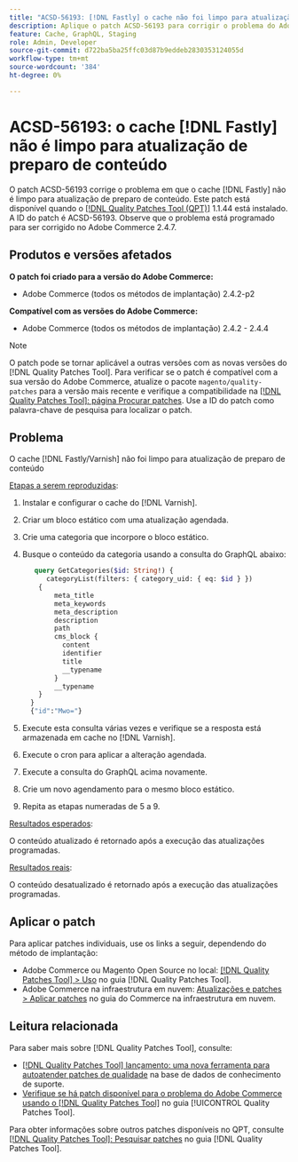 ```yaml
---
title: "ACSD-56193: [!DNL Fastly] o cache não foi limpo para atualização de preparo de conteúdo"
description: Aplique o patch ACSD-56193 para corrigir o problema do Adobe Commerce em que o cache  [!DNL Fastly]  não é limpo para atualização de preparo de conteúdo.
feature: Cache, GraphQL, Staging
role: Admin, Developer
source-git-commit: d722ba5ba25ffc03d87b9eddeb2830353124055d
workflow-type: tm+mt
source-wordcount: '384'
ht-degree: 0%

---
```


# ACSD-56193: o cache [!DNL Fastly] não é limpo para atualização de preparo de conteúdo

O patch ACSD-56193 corrige o problema em que o cache [!DNL Fastly] não é limpo para atualização de preparo de conteúdo. Este patch está disponível quando o [[!DNL Quality Patches Tool (QPT)]](https://experienceleague.adobe.com/en/docs/commerce-knowledge-base/kb/announcements/commerce-announcements/magento-quality-patches-released-new-tool-to-self-serve-quality-patches) 1.1.44 está instalado. A ID do patch é ACSD-56193. Observe que o problema está programado para ser corrigido no Adobe Commerce 2.4.7.

## Produtos e versões afetados

**O patch foi criado para a versão do Adobe Commerce:**

* Adobe Commerce (todos os métodos de implantação) 2.4.2-p2

**Compatível com as versões do Adobe Commerce:**

* Adobe Commerce (todos os métodos de implantação) 2.4.2 - 2.4.4

>[!NOTE]
>
>O patch pode se tornar aplicável a outras versões com as novas versões do [!DNL Quality Patches Tool]. Para verificar se o patch é compatível com a sua versão do Adobe Commerce, atualize o pacote `magento/quality-patches` para a versão mais recente e verifique a compatibilidade na [[!DNL Quality Patches Tool]: página Procurar patches](https://experienceleague.adobe.com/tools/commerce-quality-patches/index.html). Use a ID do patch como palavra-chave de pesquisa para localizar o patch.

## Problema

O cache [!DNL Fastly/Varnish] não foi limpo para atualização de preparo de conteúdo

<u>Etapas a serem reproduzidas</u>:

1. Instalar e configurar o cache do [!DNL Varnish].
1. Criar um bloco estático com uma atualização agendada.
1. Crie uma categoria que incorpore o bloco estático.
1. Busque o conteúdo da categoria usando a consulta do GraphQL abaixo:

   ```GraphQL
      query GetCategories($id: String!) {
         categoryList(filters: { category_uid: { eq: $id } }) 
       {
           meta_title
           meta_keywords
           meta_description
           description
           path
           cms_block {
             content
             identifier
             title
             __typename
           }
           __typename
       }
     }
     {"id":"Mwo="}
   ```

1. Execute esta consulta várias vezes e verifique se a resposta está armazenada em cache no [!DNL Varnish].
1. Execute o cron para aplicar a alteração agendada.
1. Execute a consulta do GraphQL acima novamente.
1. Crie um novo agendamento para o mesmo bloco estático.
1. Repita as etapas numeradas de 5 a 9.

<u>Resultados esperados</u>:

O conteúdo atualizado é retornado após a execução das atualizações programadas.

<u>Resultados reais</u>:

O conteúdo desatualizado é retornado após a execução das atualizações programadas.

## Aplicar o patch

Para aplicar patches individuais, use os links a seguir, dependendo do método de implantação:

* Adobe Commerce ou Magento Open Source no local: [[!DNL Quality Patches Tool] > Uso](https://experienceleague.adobe.com/docs/commerce-operations/tools/quality-patches-tool/usage.html) no guia [!DNL Quality Patches Tool].
* Adobe Commerce na infraestrutura em nuvem: [Atualizações e patches > Aplicar patches](https://experienceleague.adobe.com/docs/commerce-cloud-service/user-guide/develop/upgrade/apply-patches.html) no guia do Commerce na infraestrutura em nuvem.

## Leitura relacionada

Para saber mais sobre [!DNL Quality Patches Tool], consulte:

* [[!DNL Quality Patches Tool] lançamento: uma nova ferramenta para autoatender patches de qualidade](https://experienceleague.adobe.com/en/docs/commerce-knowledge-base/kb/announcements/commerce-announcements/magento-quality-patches-released-new-tool-to-self-serve-quality-patches) na base de dados de conhecimento de suporte.
* [Verifique se há patch disponível para o problema do Adobe Commerce usando o  [!DNL Quality Patches Tool]](/help/tools/quality-patches-tool/patches-available-in-qpt/check-patch-for-magento-issue-with-magento-quality-patches.md) no guia [!UICONTROL Quality Patches Tool].


Para obter informações sobre outros patches disponíveis no QPT, consulte [[!DNL Quality Patches Tool]: Pesquisar patches](https://experienceleague.adobe.com/tools/commerce-quality-patches/index.html) no guia [!DNL Quality Patches Tool].
